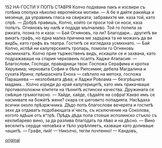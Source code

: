 ﻿152	НА-ГОСТИ У ПОПЪ СТАВРЯ
Колчо подхвана пакъ и изсвири съ голѣма сполука нѣколко европейски мотиви.
— А бе я дайте ракийца и мезенце, да управимъ гласа на свирката; забравихте ме. каза той, като спрѣ.
— Добрѣ правишъ, Колчо, който си проси той си носи, каза попътъ.
Огняновъ му налѣ и подаде мълчаливо. Той го попипа за ржката, позна го и каза: — Бай Огняновъ, па ли? Благодари... другитѣ ви викатъ графъ, но една малка причина ме задържа та не можахъ да ви видбь, като графъ въ театра. Гоститѣ се изгледаха усмихнато.
— Бай Колчо, испѣй ни калугерскиятъ тропарь, помоли го Огняновъ насмихнатъ.
Колчо прие тържественъ видъ, искашли се и захвана, като подражаваше на стария черковенъ псалтъ Хаджи Атапасия:
— Благослови, Господи, правидници твои: Госпожа Серафима и кротка Херувима; черновата София и бѣла Рипсимия; дебела Магдалина и сухата Ирина; прѣкрасната Еноха — свѣтило на метоха, госпожа Парашкева — незлобивата дѣва; и Хаджи Ровоама — безгрѣшната мадама...
Колчо изреди до край калугерицитѣ, като имъ прикачваше противоположни епитети на тѣхнитѣ истински качества.
Дружината се смѣяше гръмогласно.
— Хайде, хайде, сѣдайте на софра! Какво имъ се насмивате на божѝтѣ жени? скара се шеговито попадията.
Насѣдаха всички около прѣзржчника.
Дѣдо попъ благослови вечерята и гоститѣ зехк да отдаватъ подобающата и́ честь, съ исключение на Соколова, когото ядѣше отъ в^трѣ. Прѣдъ дѣда попа стоеше исполинско стъкло съ кехлибарево вино, за да разлива благодать па лѣво и на дѣсно. — Вино веселитъ сердце человѣка и тѣло укрѣпляетъ, казваше като доливаше чашитѣ. — Графе, пий! — Николчо, тегли почтенно! — Кандовъ,

[original](images/171.jpg)